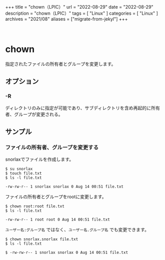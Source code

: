 +++
title = "chown（LPIC）"
url = "2022-08-29"
date = "2022-08-29"
description = "chown（LPIC）"
tags = [
  "Linux"
]
categories = [
  "Linux"
]
archives = "2021/08"
aliases = ["migrate-from-jekyl"]
+++

<br>

# chown

指定されたファイルの所有者とグループを変更します。


## オプション

### -R

ディレクトリのみに指定が可能であり、サブディレクトリを含め再起的に所有者、グループが変更される。


## サンプル

### ファイルの所有者、グループを変更する

snorlaxでファイルを作成します。

```
$ su snorlax
$ touch file.txt
$ ls -l file.txt
```

```
-rw-rw-r-- 1 snorlax snorlax 0 Aug 14 00:51 file.txt
```

ファイルの所有者とグループをrootに変更します。

```
$ chown root:root file.txt
$ ls -l file.txt 
```

```
-rw-rw-r-- 1 root root 0 Aug 14 00:51 file.txt
```

`ユーザー名:グループ名` ではなく、`ユーザー名.グループ名` でも変更できます。

```
$ chown snorlax.snorlax file.txt
$ ls -l file.txt
```

```
$ -rw-rw-r-- 1 snorlax snorlax 0 Aug 14 00:51 file.txt
```

